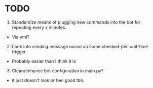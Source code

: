 # TODO

1. Standardize means of plugging new commands into the bot for repeating every x minutes.
  - Via yml?
2. Look into sending message based on some checked-per-unit-time trigger
  - Probably easier than I think it is
3. Clean/enhance bot configuration in main.py?
  - it just doesn't look or feel good tbh.
